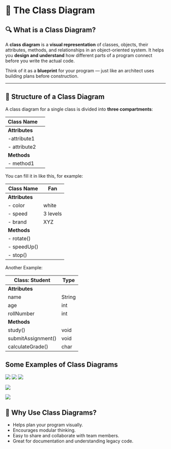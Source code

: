 # 📘 The Class Diagram

## 🔍 What is a Class Diagram?

A **class diagram** is a **visual representation** of classes, objects, their attributes, methods, and relationships in an object-oriented system. It helps you **design and understand** how different parts of a program connect before you write the actual code.

Think of it as a **blueprint** for your program — just like an architect uses building plans before construction.

---

## 🧱 Structure of a Class Diagram

A class diagram for a single class is divided into **three compartments**:

| Class Name |               |
|------------|---------------|
| **Attributes** |           |
| -attribute1    |           |
| - attribute2   |           |
| **Methods**    |           |
| - method1      |           |

You can fill it in like this, for example:

| Class Name | Fan           |
|------------|---------------|
| **Attributes** |           |
| - color     | white        |
| - speed     | 3 levels     |
| - brand     | XYZ          |
| **Methods**   |            |
| - rotate()  |              |
| - speedUp() |              |
| - stop()    |              |

Another Example:

| Class: Student                | Type       |
|------------------------------|------------|
| **Attributes**               |            |
| name                         | String     |
| age                          | int        |
| rollNumber                   | int        |
| **Methods**                  |            |
| study()                      | void       |
| submitAssignment()           | void       |
| calculateGrade()             | char       |

## Some Examples of Class Diagrams

![](https://cdn-proxy.slickplan.com/wp-content/uploads/2023/10/5_uml.png)
![](https://cdn-proxy.slickplan.com/wp-content/uploads/2023/10/4_uml.png)
![](https://cdn-proxy.slickplan.com/wp-content/uploads/2023/10/2_uml.png)

![](https://pbs.twimg.com/media/FEPtPVgXoAM_sDV.png)

![](https://media.geeksforgeeks.org/wp-content/uploads/20240118123645/Class-Notation.webp)



## 🧠 Why Use Class Diagrams?

- Helps plan your program visually.
- Encourages modular thinking.
- Easy to share and collaborate with team members.
- Great for documentation and understanding legacy code.


